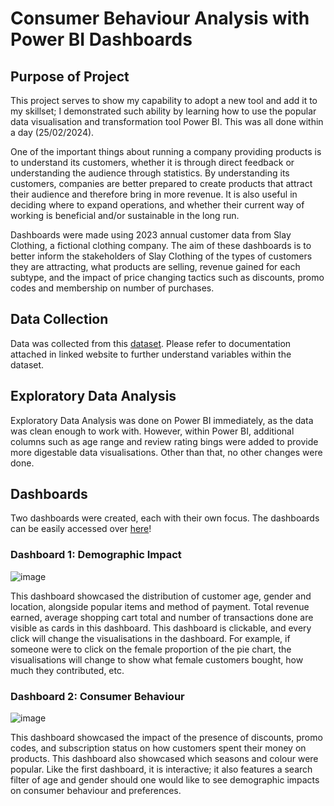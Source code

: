 # Consumer Behaviour Analysis with Power BI Dashboards

## Purpose of Project
This project serves to show my capability to adopt a new tool and add it to my skillset; I demonstrated such ability by learning how to use the popular data visualisation and transformation tool Power BI. This was all done within a day (25/02/2024).

One of the important things about running a company providing products is to understand its customers, whether it is through direct feedback or understanding the audience through statistics. By understanding its customers, companies are better prepared to create products that attract their audience and therefore bring in more revenue. It is also useful in deciding where to expand operations, and whether their current way of working is beneficial and/or sustainable in the long run.

Dashboards were made using 2023 annual customer data from Slay Clothing, a fictional clothing company. The aim of these dashboards is to better inform the stakeholders of Slay Clothing of the types of customers they are attracting, what products are selling, revenue gained for each subtype, and the impact of price changing tactics such as discounts, promo codes and membership on number of purchases.

## Data Collection
Data was collected from this [dataset](https://www.kaggle.com/datasets/zeesolver/consumer-behavior-and-shopping-habits-dataset). Please refer to documentation attached in linked website to further understand variables within the dataset.

## Exploratory Data Analysis
Exploratory Data Analysis was done on Power BI immediately, as the data was clean enough to work with. However, within Power BI, additional columns such as age range and review rating bings were added to provide more digestable data visualisations. Other than that, no other changes were done.

## Dashboards
Two dashboards were created, each with their own focus. The dashboards can be easily accessed over [here](https://app.powerbi.com/groups/me/reports/d9f5d18c-852c-48e5-a75f-edf8367f8b21/ReportSection?experience=power-bi)!

### Dashboard 1: Demographic Impact

![image](https://github.com/falconpunch082/industry-application/assets/26648391/1b666f16-2f6a-4ffe-a60f-ae9278aea000)

This dashboard showcased the distribution of customer age, gender and location, alongside popular items and method of payment. Total revenue earned, average shopping cart total and number of transactions done are visible as cards in this dashboard. This dashboard is clickable, and every click will change the visualisations in the dashboard. For example, if someone were to click on the female proportion of the pie chart, the visualisations will change to show what female customers bought, how much they contributed, etc.

### Dashboard 2: Consumer Behaviour

![image](https://github.com/falconpunch082/industry-application/assets/26648391/8d1170ee-bcc1-4449-9913-9dba1e57a846)

This dashboard showcased the impact of the presence of discounts, promo codes, and subscription status on how customers spent their money on products. This dashboard also showcased which seasons and colour were popular. Like the first dashboard, it is interactive; it also features a search filter of age and gender should one would like to see demographic impacts on consumer behaviour and preferences.
